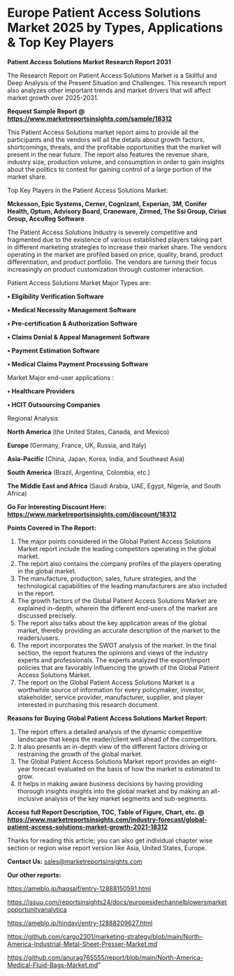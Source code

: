 # Europe Patient Access Solutions Market 2025 by Types, Applications & Top Key Players

<strong>Patient Access Solutions Market Research Report 2031</strong>

The Research Report on Patient Access Solutions Market is a Skillful and Deep Analysis of the Present Situation and Challenges. This research report also analyzes other important trends and market drivers that will affect market growth over 2025-2031.

<strong>Request Sample Report @ <a href=https://www.marketreportsinsights.com/sample/18312>https://www.marketreportsinsights.com/sample/18312</a></strong>

This Patient Access Solutions market report aims to provide all the participants and the vendors will all the details about growth factors, shortcomings, threats, and the profitable opportunities that the market will present in the near future. The report also features the revenue share, industry size, production volume, and consumption in order to gain insights about the politics to contest for gaining control of a large portion of the market share.

Top Key Players in the Patient Access Solutions Market:

<strong>Mckesson, Epic Systems, Cerner, Cognizant, Experian, 3M, Conifer Health, Optum, Advisory Board, Craneware, Zirmed, The Ssi Group, Cirius Group, AccuReg Software</strong>

The Patient Access Solutions Industry is severely competitive and fragmented due to the existence of various established players taking part in different marketing strategies to increase their market share. The vendors operating in the market are profiled based on price, quality, brand, product differentiation, and product portfolio. The vendors are turning their focus increasingly on product customization through customer interaction.

Patient Access Solutions Market Major Types are:

<strong>• Eligibility Verification Software

• Medical Necessity Management Software

• Pre-certification & Authorization Software

• Claims Denial & Appeal Management Software

• Payment Estimation Software

• Medical Claims Payment Processing Software</strong>

Market Major end-user applications :

<strong>• Healthcare Providers

• HCIT Outsourcing Companies</strong>

Regional Analysis

</u><strong><b>North America</b></strong> (the United States, Canada, and Mexico)

<strong><b>Europe </b></strong>(Germany, France, UK, Russia, and Italy)

<strong><b>Asia-Pacific</b></strong> (China, Japan, Korea, India, and Southeast Asia)

<strong><b>South America</b></strong> (Brazil, Argentina, Colombia, etc.)

<strong><b>The Middle East and Africa</b></strong> (Saudi Arabia, UAE, Egypt, Nigeria, and South Africa)

<strong>Go For Interesting Discount Here: <a href=https://www.marketreportsinsights.com/discount/18312>https://www.marketreportsinsights.com/discount/18312</a></strong>

<strong>Points Covered in The Report:</strong>
<ol>
  <li>The major points considered in the Global Patient Access Solutions Market report include the leading competitors operating in the global market.</li>
  <li>The report also contains the company profiles of the players operating in the global market.</li>
  <li>The manufacture, production, sales, future strategies, and the technological capabilities of the leading manufacturers are also included in the report.</li>
  <li>The growth factors of the Global Patient Access Solutions Market are explained in-depth, wherein the different end-users of the market are discussed precisely.</li>
  <li>The report also talks about the key application areas of the global market, thereby providing an accurate description of the market to the readers/users.</li>
  <li>The report incorporates the SWOT analysis of the market. In the final section, the report features the opinions and views of the industry experts and professionals. The experts analyzed the export/import policies that are favorably influencing the growth of the Global Patient Access Solutions Market.</li>
  <li>The report on the Global Patient Access Solutions Market is a worthwhile source of information for every policymaker, investor, stakeholder, service provider, manufacturer, supplier, and player interested in purchasing this research document.</li>
</ol>
<strong>Reasons for Buying Global Patient Access Solutions Market Report:</strong>

<ol>
  <li>The report offers a detailed analysis of the dynamic competitive landscape that keeps the reader/client well ahead of the competitors.</li>
  <li>It also presents an in-depth view of the different factors driving or restraining the growth of the global market.</li>
  <li>The Global Patient Access Solutions Market report provides an eight-year forecast evaluated on the basis of how the market is estimated to grow.</li>
  <li>It helps in making aware business decisions by having providing thorough insights insights into the global market and by making an all-inclusive analysis of the key market segments and sub-segments.</li>
</ol>
<strong>Access full Report Description, TOC, Table of Figure, Chart, etc. @ <a href=https://www.marketreportsinsights.com/industry-forecast/global-patient-access-solutions-market-growth-2021-18312>https://www.marketreportsinsights.com/industry-forecast/global-patient-access-solutions-market-growth-2021-18312</a></strong>


Thanks for reading this article; you can also get individual chapter wise section or region wise report version like Asia, United States, Europe.

<strong>Contact Us:</strong>
sales@marketreportsinsights.com

<strong>Our other reports:</strong>

<a href=https://ameblo.jp/haqsaif/entry-12888150591.html>https://ameblo.jp/haqsaif/entry-12888150591.html</a>

<a href=https://issuu.com/reportsinsights24/docs/europesidechannelblowersmarketopportunityanalytica>https://issuu.com/reportsinsights24/docs/europesidechannelblowersmarketopportunityanalytica</a>

<a href=https://ameblo.jp/hindavi/entry-12888209627.html>https://ameblo.jp/hindavi/entry-12888209627.html</a>

<a href=https://github.com/cargo2301/marketing-strategy/blob/main/North-America-Industrial-Metal-Sheet-Presser-Market.md>https://github.com/cargo2301/marketing-strategy/blob/main/North-America-Industrial-Metal-Sheet-Presser-Market.md</a>

<a href=https://github.com/anurag765555/report/blob/main/North-America-Medical-Fluid-Bags-Market.md>https://github.com/anurag765555/report/blob/main/North-America-Medical-Fluid-Bags-Market.md</a>"
